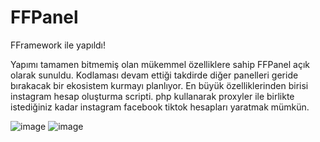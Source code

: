 # FFPanel
 
FFramework ile yapıldı!
 
Yapımı tamamen bitmemiş olan mükemmel özelliklere sahip FFPanel açık olarak sunuldu. Kodlaması devam ettiği takdirde diğer panelleri geride bırakacak bir ekosistem kurmayı planlıyor. En büyük özelliklerinden birisi instagram hesap oluşturma scripti. php kullanarak proxyler ile birlikte istediğiniz kadar instagram facebook tiktok hesapları yaratmak mümkün.

![image](https://user-images.githubusercontent.com/86384408/218652923-6ea876b2-e1c5-4e2b-a6c2-775d4058167f.png)
![image](https://user-images.githubusercontent.com/86384408/218652945-27b0740a-de16-4c1b-9de9-44e525a4a183.png)
